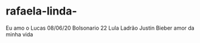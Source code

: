 # rafaela-linda-
Eu amo o Lucas 
08/06/20
Bolsonario 22
Lula Ladrão 
Justin Bieber amor da minha vida 
